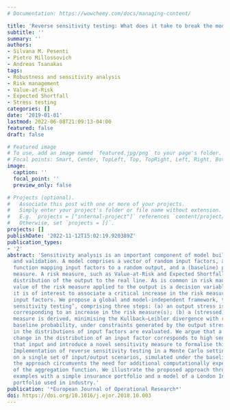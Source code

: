 ```yaml
---
# Documentation: https://wowchemy.com/docs/managing-content/

title: 'Reverse sensitivity testing: What does it take to break the model?'
subtitle: ''
summary: ''
authors:
- Silvana M. Pesenti
- Pietro Millossovich
- Andreas Tsanakas
tags:
- Robustness and sensitivity analysis
- Risk management
- Value-at-Risk
- Expected Shortfall
- Stress testing
categories: []
date: '2019-01-01'
lastmod: 2022-06-08T21:09:13-04:00
featured: false
draft: false

# Featured image
# To use, add an image named `featured.jpg/png` to your page's folder.
# Focal points: Smart, Center, TopLeft, Top, TopRight, Left, Right, BottomLeft, Bottom, BottomRight.
image:
  caption: ''
  focal_point: ''
  preview_only: false

# Projects (optional).
#   Associate this post with one or more of your projects.
#   Simply enter your project's folder or file name without extension.
#   E.g. `projects = ["internal-project"]` references `content/project/deep-learning/index.md`.
#   Otherwise, set `projects = []`.
projects: []
publishDate: '2022-11-12T15:02:19.920389Z'
publication_types:
- '2'
abstract: 'Sensitivity analysis is an important component of model building, interpretation
  and validation. A model comprises a vector of random input factors, an aggregation
  function mapping input factors to a random output, and a (baseline) probability
  measure. A risk measure, such as Value-at-Risk and Expected Shortfall, maps the
  distribution of the output to the real line. As is common in risk management, the
  value of the risk measure applied to the output is a decision variable. Therefore,
  it is of interest to associate a critical increase in the risk measure to specific
  input factors. We propose a global and model-independent framework, termed ‘reverse
  sensitivity testing’, comprising three steps: (a) an output stress is specified,
  corresponding to an increase in the risk measure(s); (b) a (stressed) probability
  measure is derived, minimising the Kullback–Leibler divergence with respect to the
  baseline probability, under constraints generated by the output stress; (c) changes
  in the distributions of input factors are evaluated. We argue that a substantial
  change in the distribution of an input factor corresponds to high sensitivity to
  that input and introduce a novel sensitivity measure to formalise this insight.
  Implementation of reverse sensitivity testing in a Monte Carlo setting can be performed
  on a single set of input/output scenarios, simulated under the baseline model. Thus
  the approach circumvents the need for additional computationally expensive evaluations
  of the aggregation function. We illustrate the proposed approach through numerical
  examples with a simple insurance portfolio and a model of a London Insurance Market
  portfolio used in industry.'
publication: '*European Journal of Operational Research*'
doi: https://doi.org/10.1016/j.ejor.2018.10.003
---
```

